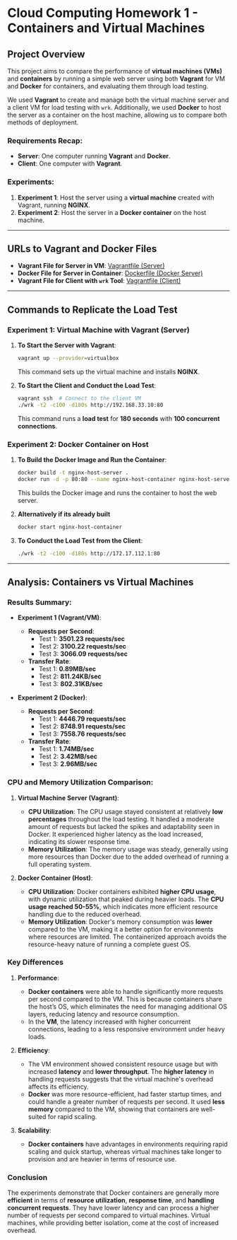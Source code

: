 # Cloud Computing Homework 1 - Containers and Virtual Machines

## Project Overview
This project aims to compare the performance of **virtual machines (VMs)** and **containers** by running a simple web server using both **Vagrant** for VM and **Docker** for containers, and evaluating them through load testing.

We used **Vagrant** to create and manage both the virtual machine server and a client VM for load testing with `wrk`. Additionally, we used **Docker** to host the server as a container on the host machine, allowing us to compare both methods of deployment.

### Requirements Recap:
- **Server**: One computer running **Vagrant** and **Docker**.
- **Client**: One computer with **Vagrant**.

### Experiments:
1. **Experiment 1**: Host the server using a **virtual machine** created with Vagrant, running **NGINX**.
2. **Experiment 2**: Host the server in a **Docker container** on the host machine.

---

## URLs to Vagrant and Docker Files

- **Vagrant File for Server in VM**: [Vagrantfile (Server)](https://github.com/ronygsp/Vagrant-vs-Docker/blob/main/vagrant-server/Vagrantfile)
- **Docker File for Server in Container**: [Dockerfile (Docker Server)](https://github.com/ronygsp/Vagrant-vs-Docker/blob/main/docker-host-server/Dockerfile)
- **Vagrant File for Client with `wrk` Tool**: [Vagrantfile (Client)](https://github.com/ronygsp/Vagrant-vs-Docker/blob/main/vagrant-client/Vagrantfile)

---

## Commands to Replicate the Load Test

### Experiment 1: Virtual Machine with Vagrant (Server)

1. **To Start the Server with Vagrant**:
   ```sh
   vagrant up --provider=virtualbox
   ```
   This command sets up the virtual machine and installs **NGINX**.

2. **To Start the Client and Conduct the Load Test**:
   ```sh
   vagrant ssh  # Connect to the client VM
   ./wrk -t2 -c100 -d180s http://192.168.33.10:80
   ```
   This command runs a **load test** for **180 seconds** with **100 concurrent connections**.

### Experiment 2: Docker Container on Host

1. **To Build the Docker Image and Run the Container**:
   ```sh
   docker build -t nginx-host-server .
   docker run -d -p 80:80 --name nginx-host-container nginx-host-server
   ```
   This builds the Docker image and runs the container to host the web server.

3. **Alternatively if its already built**
   ```sh
   docker start nginx-host-container
   ```

3. **To Conduct the Load Test from the Client**:
   ```sh
   ./wrk -t2 -c100 -d180s http://172.17.112.1:80
   ```
   
---

## Analysis: Containers vs Virtual Machines

### Results Summary:

- **Experiment 1 (Vagrant/VM)**:
  - **Requests per Second**:
    - Test 1: **3501.23 requests/sec**
    - Test 2: **3100.22 requests/sec**
    - Test 3: **3066.09 requests/sec**
  - **Transfer Rate**:
    - Test 1: **0.89MB/sec**
    - Test 2: **811.24KB/sec**
    - Test 3: **802.31KB/sec**

- **Experiment 2 (Docker)**:
  - **Requests per Second**:
    - Test 1: **4446.79 requests/sec**
    - Test 2: **8748.91 requests/sec**
    - Test 3: **7558.76 requests/sec**
  - **Transfer Rate**:
    - Test 1: **1.74MB/sec**
    - Test 2: **3.42MB/sec**
    - Test 3: **2.96MB/sec**

### CPU and Memory Utilization Comparison:

1. **Virtual Machine Server (Vagrant)**:
   - **CPU Utilization**: The CPU usage stayed consistent at relatively **low percentages** throughout the load testing. It handled a moderate amount of requests but lacked the spikes and adaptability seen in Docker. It experienced higher latency as the load increased, indicating its slower response time.
   - **Memory Utilization**: The memory usage was steady, generally using more resources than Docker due to the added overhead of running a full operating system.

2. **Docker Container (Host)**:
   - **CPU Utilization**: Docker containers exhibited **higher CPU usage**, with dynamic utilization that peaked during heavier loads. The **CPU usage reached 50-55%**, which indicates more efficient resource handling due to the reduced overhead.
   - **Memory Utilization**: Docker's memory consumption was **lower** compared to the VM, making it a better option for environments where resources are limited. The containerized approach avoids the resource-heavy nature of running a complete guest OS.

### Key Differences

1. **Performance**:
   - **Docker containers** were able to handle significantly more requests per second compared to the VM. This is because containers share the host’s OS, which eliminates the need for managing additional OS layers, reducing latency and resource consumption.
   - In the **VM**, the latency increased with higher concurrent connections, leading to a less responsive environment under heavy loads.

2. **Efficiency**:
   - The VM environment showed consistent resource usage but with increased **latency** and **lower throughput**. The **higher latency** in handling requests suggests that the virtual machine's overhead affects its efficiency.
   - **Docker** was more resource-efficient, had faster startup times, and could handle a greater number of requests per second. It used **less memory** compared to the VM, showing that containers are well-suited for rapid scaling.

3. **Scalability**:
   - **Docker containers** have advantages in environments requiring rapid scaling and quick startup, whereas virtual machines take longer to provision and are heavier in terms of resource use.

### Conclusion

The experiments demonstrate that Docker containers are generally more **efficient** in terms of **resource utilization**, **response time**, and **handling concurrent requests**. They have lower latency and can process a higher number of requests per second compared to virtual machines. Virtual machines, while providing better isolation, come at the cost of increased overhead.
